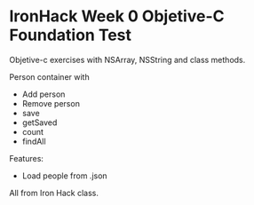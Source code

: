 IronHack Week 0 Objetive-C Foundation Test
==========================================

Objetive-c exercises with NSArray, NSString and class methods. 

Person container with
* Add person
* Remove person
* save
* getSaved
* count
* findAll

Features:
* Load people from .json

All from Iron Hack class.

